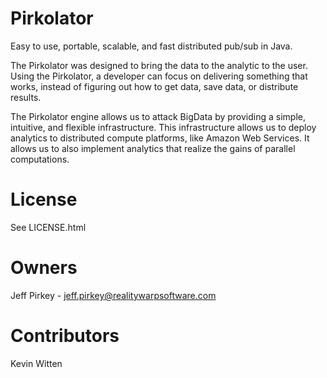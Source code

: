 Pirkolator
==========

Easy to use, portable, scalable, and fast distributed pub/sub in Java.

The Pirkolator was designed to bring the data to the analytic to the user. Using the Pirkolator, a developer can focus on delivering something that works, instead of figuring out how to get data, save data, or distribute results.

The Pirkolator engine allows us to attack BigData by providing a simple, intuitive, and flexible infrastructure. This infrastructure allows us to deploy analytics to distributed compute platforms, like Amazon Web Services. It allows us to also implement analytics that realize the gains of parallel computations.

License
=======
See LICENSE.html

Owners
======
Jeff Pirkey - jeff.pirkey@realitywarpsoftware.com

Contributors
============
Kevin Witten
